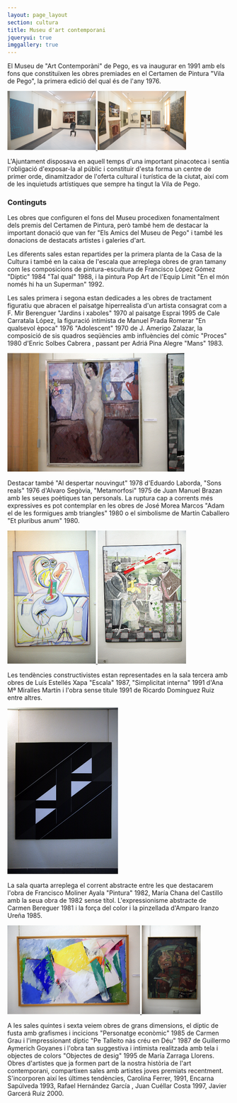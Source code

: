 ```yaml
---
layout: page_layout
section: cultura
title: Museu d'art contemporani
jqueryui: true
imggallery: true
---
```

El Museu de &quot;Art Contempor&agrave;ni&quot; de Pego, es va inaugurar en 1991 amb els fons que constitu&iuml;xen les obres premiades en el Certamen de Pintura &quot;Vila de Pego&quot;, la primera edici&oacute; del qual &eacute;s de l'any 1976.

<div class="museu-img-cont">
    <a href="/images/cultura/art/vgeneral01.png" rel="img-gal" title="Vista general del museu d'art contemporani 01">
        <img src="/images/cultura/art/vgeneral01_thumb.png" alt="Vista general del museu d'art contemporani 01" />
    </a>
    <a href="/images/cultura/art/vgeneral02.png" rel="img-gal" title="Vista general del museu d'art contemporani 02">
        <img src="/images/cultura/art/vgeneral02_thumb.png" alt="Vista general del museu d'art contemporani 02" />
    </a>
</div>

L'Ajuntament disposava en aquell temps d'una important pinacoteca i sentia l'obligació d'exposar-la al públic i constituir d'esta forma un centre de primer orde, dinamitzador de l'oferta cultural i turística de la ciutat, així com de les inquietuds artístiques que sempre ha tingut la Vila de Pego.

### Continguts

Les obres que configuren el fons del Museu procedixen fonamentalment dels premis del Certamen de Pintura, però també hem de destacar la important donació que van fer "Els Amics del Museu de Pego" i també les donacions de destacats artistes i galeries d'art.

Les diferents sales estan repartides per la primera planta de la Casa de la Cultura i també en la caixa de l'escala que arreplega obres de gran tamany com les composicions de pintura-escultura de Francisco López Gómez "Díptic" 1984 "Tal qual" 1988, i la pintura Pop Art de l'Equip Límit "En el món només hi ha un Superman" 1992.

Les sales primera i segona estan dedicades a les obres de tractament figuratiu que abracen el paisatge hiperrealista d'un artista consagrat com a F. Mir Berenguer "Jardins i xaboles" 1970 al paisatge Esprai 1995 de Cale Carratala López, la figuració intimista de Manuel Prada Romerar "En qualsevol època" 1976 "Adolescent" 1970 de J. Amerigo Zalazar, la composició de sis quadros seqüències amb influències del còmic "Proces" 1980 d'Enric Solbes Cabrera , passant per Adriá Pina Alegre "Mans" 1983.

<div class="museu-img-cont">
    <a title="Adolescente. Jose Amerigo Salazar. 1970" rel="img-gal" href="/images/cultura/art/quadre01.png">
        <img alt="Adolescente. Jose Amerigo Salazar. 1970" src="/images/cultura/art/quadre01_thumb.png">
    </a>
</div>

Destacar també "Al despertar nouvingut" 1978 d'Eduardo Laborda, "Sons reals" 1976 d'Alvaro Segòvia, "Metamorfosi" 1975 de Juan Manuel Brazan amb les seues poètiques tan personals. La ruptura cap a corrents més expressives es pot contemplar en les obres de José Morea Marcos "Adam el de les formigues amb triangles" 1980 o el simbolisme de Martín Caballero "Et pluribus anum" 1980.

<div class="museu-img-cont">
    <a href="/images/cultura/art/quadre02.png" rel="img-gal" title="Adan, el de las hormigas con triangulos. Jose Morera. 1980">
        <img src="/images/cultura/art/quadre02_thumb.png" alt="Adan, el de las hormigas con triangulos. Jose Morera. 1980" />
    </a>
    <a href="/images/cultura/art/quadre03.png" rel="img-gal" title="Et Ploribus Unum. Martin caballero. 1980">
        <img src="/images/cultura/art/quadre03_thumb.png" alt="Et Ploribus Unum. Martin caballero. 1980" />
    </a>
</div>

Les tendències constructivistes estan representades en la sala tercera amb obres de Luís Estellés Xapa "Escala" 1987, "Simplicitat interna" 1991 d'Ana Mª Miralles Martín i l'obra sense titule 1991 de Ricardo Domínguez Ruiz entre altres.

<div class="museu-img-cont">
    <a href="/images/cultura/art/quadre04.png" rel="img-gal" title="Escala. Lluis Estelles. 1987">
        <img src="/images/cultura/art/quadre04_thumb.png" alt="Escala. Lluis Estelles. 1987" />
    </a>
</div>

La sala quarta arreplega el corrent abstracte entre les que destacarem l'obra de Francisco Moliner Ayala "Pintura" 1982, María Chana del Castillo amb la seua obra de 1982 sense títol. L'expressionisme abstracte de Carmen Bereguer 1981 i la força del color i la pinzellada d'Amparo Iranzo Ureña 1985.

<div class="museu-img-cont">
    <a href="/images/cultura/art/quadre05.png" rel="img-gal" title="Pintura. Francisco Molinero Ayala. 1982">
        <img src="/images/cultura/art/quadre05_thumb.png" title="Pintura. Francisco Molinero Ayala. 1982" />
    </a>
    <a href="/images/cultura/art/quadre06.png" rel="img-gal" title="Sense Titol. Carmen Berenguer. 1981">
        <img src="/images/cultura/art/quadre06_thumb.png" title="Sense Titol. Carmen Berenguer. 1981" />
    </a>
</div>

A les sales quintes i sexta veiem obres de grans dimensions, el díptic de fusta amb grafismes i incicions "Personatge econòmic" 1985 de Carmen Grau i l'impressionant díptic "Pe Talleito nàs créu en Déu" 1987 de Guillermo Aymerich Goyanes i l'obra tan suggestiva i intimista realitzada amb tela i objectes de colors "Objectes de desig" 1995 de María Zarraga Llorens. Obres d'artistes que ja formen part de la nostra història de l'art contemporani, compartixen sales amb artistes joves premiats recentment. S'incorporen així les últimes tendències, Carolina Ferrer, 1991, Encarna Sapúlveda 1993, Rafael Hernández García , Juan Cuéllar Costa 1997, Javier Garcerá Ruiz 2000.